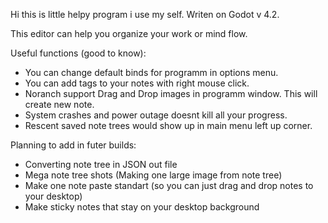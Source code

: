 Hi this is little helpy program i use my self. Writen on Godot v 4.2.

This editor can help you organize your work or mind flow.

Useful functions (good to know):
 - You can change default binds for programm in options menu.
 - You can add tags to your notes with right mouse click.
 - Noranch support Drag and Drop images in programm window. This will create new note.
 - System crashes and power outage doesnt kill all your progress.
 - Rescent saved note trees would show up in main menu left up corner.

Planning to add in futer builds:
 - Converting note tree in JSON out file
 - Mega note tree shots (Making one large image from note tree)
 - Make one note paste standart (so you can just drag and drop notes to your desktop)
 - Make sticky notes that stay on your desktop background
